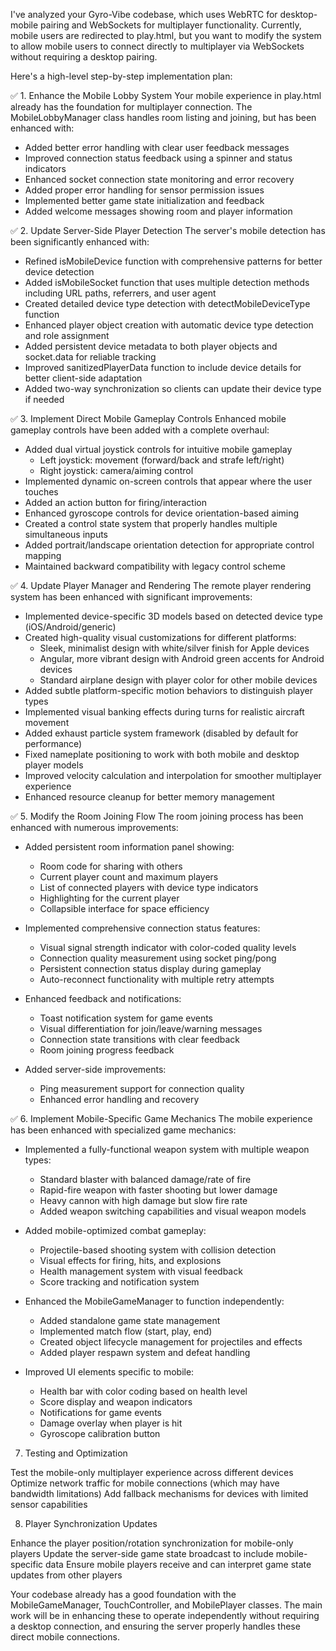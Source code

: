 I've analyzed your Gyro-Vibe codebase, which uses WebRTC for desktop-mobile pairing and WebSockets for multiplayer functionality. Currently, mobile users are redirected to play.html, but you want to modify the system to allow mobile users to connect directly to multiplayer via WebSockets without requiring a desktop pairing.

Here's a high-level step-by-step implementation plan:


✅ 1. Enhance the Mobile Lobby System
Your mobile experience in play.html already has the foundation for multiplayer connection. The MobileLobbyManager class handles room listing and joining, but has been enhanced with:

- Added better error handling with clear user feedback messages
- Improved connection status feedback using a spinner and status indicators
- Enhanced socket connection state monitoring and error recovery
- Added proper error handling for sensor permission issues
- Implemented better game state initialization and feedback
- Added welcome messages showing room and player information

✅ 2. Update Server-Side Player Detection
The server's mobile detection has been significantly enhanced with:

- Refined isMobileDevice function with comprehensive patterns for better device detection
- Added isMobileSocket function that uses multiple detection methods including URL paths, referrers, and user agent
- Created detailed device type detection with detectMobileDeviceType function
- Enhanced player object creation with automatic device type detection and role assignment
- Added persistent device metadata to both player objects and socket.data for reliable tracking
- Improved sanitizedPlayerData function to include device details for better client-side adaptation
- Added two-way synchronization so clients can update their device type if needed

✅ 3. Implement Direct Mobile Gameplay Controls
Enhanced mobile gameplay controls have been added with a complete overhaul:

- Added dual virtual joystick controls for intuitive mobile gameplay
  - Left joystick: movement (forward/back and strafe left/right)
  - Right joystick: camera/aiming control
- Implemented dynamic on-screen controls that appear where the user touches
- Added an action button for firing/interaction
- Enhanced gyroscope controls for device orientation-based aiming
- Created a control state system that properly handles multiple simultaneous inputs
- Added portrait/landscape orientation detection for appropriate control mapping
- Maintained backward compatibility with legacy control scheme

✅ 4. Update Player Manager and Rendering
The remote player rendering system has been enhanced with significant improvements:

- Implemented device-specific 3D models based on detected device type (iOS/Android/generic)
- Created high-quality visual customizations for different platforms:
  - Sleek, minimalist design with white/silver finish for Apple devices
  - Angular, more vibrant design with Android green accents for Android devices
  - Standard airplane design with player color for other mobile devices
- Added subtle platform-specific motion behaviors to distinguish player types
- Implemented visual banking effects during turns for realistic aircraft movement
- Added exhaust particle system framework (disabled by default for performance)
- Fixed nameplate positioning to work with both mobile and desktop player models
- Improved velocity calculation and interpolation for smoother multiplayer experience
- Enhanced resource cleanup for better memory management

✅ 5. Modify the Room Joining Flow
The room joining process has been enhanced with numerous improvements:

- Added persistent room information panel showing:
  - Room code for sharing with others
  - Current player count and maximum players
  - List of connected players with device type indicators
  - Highlighting for the current player
  - Collapsible interface for space efficiency
  
- Implemented comprehensive connection status features:
  - Visual signal strength indicator with color-coded quality levels
  - Connection quality measurement using socket ping/pong
  - Persistent connection status display during gameplay
  - Auto-reconnect functionality with multiple retry attempts
  
- Enhanced feedback and notifications:
  - Toast notification system for game events
  - Visual differentiation for join/leave/warning messages
  - Connection state transitions with clear feedback
  - Room joining progress feedback
  
- Added server-side improvements:
  - Ping measurement support for connection quality
  - Enhanced error handling and recovery

✅ 6. Implement Mobile-Specific Game Mechanics
The mobile experience has been enhanced with specialized game mechanics:

- Implemented a fully-functional weapon system with multiple weapon types:
  - Standard blaster with balanced damage/rate of fire
  - Rapid-fire weapon with faster shooting but lower damage
  - Heavy cannon with high damage but slow fire rate
  - Added weapon switching capabilities and visual weapon models

- Added mobile-optimized combat gameplay:
  - Projectile-based shooting system with collision detection
  - Visual effects for firing, hits, and explosions
  - Health management system with visual feedback
  - Score tracking and notification system

- Enhanced the MobileGameManager to function independently:
  - Added standalone game state management
  - Implemented match flow (start, play, end)
  - Created object lifecycle management for projectiles and effects
  - Added player respawn system and defeat handling

- Improved UI elements specific to mobile:
  - Health bar with color coding based on health level
  - Score display and weapon indicators
  - Notifications for game events
  - Damage overlay when player is hit
  - Gyroscope calibration button

7. Testing and Optimization

Test the mobile-only multiplayer experience across different devices
Optimize network traffic for mobile connections (which may have bandwidth limitations)
Add fallback mechanisms for devices with limited sensor capabilities

8. Player Synchronization Updates

Enhance the player position/rotation synchronization for mobile-only players
Update the server-side game state broadcast to include mobile-specific data
Ensure mobile players receive and can interpret game state updates from other players

Your codebase already has a good foundation with the MobileGameManager, TouchController, and MobilePlayer classes. The main work will be in enhancing these to operate independently without requiring a desktop connection, and ensuring the server properly handles these direct mobile connections.